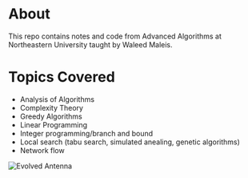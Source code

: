 # About
This repo contains notes and code from Advanced Algorithms at Northeastern University taught by Waleed Maleis.

# Topics Covered
+ Analysis of Algorithms
+ Complexity Theory
+ Greedy Algorithms
+ Linear Programming
+ Integer programming/branch and bound
+ Local search (tabu search, simulated anealing, genetic algorithms)
+ Network flow

![Evolved Antenna](https://proxy.duckduckgo.com/iu/?u=http%3A%2F%2Fwww.genetic-programming.com%2Flohnevolved-antenna.gif&f=1)
